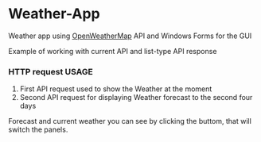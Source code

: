 <h1>Weather-App</h1>
Weather app using <a href="https://openweathermap.org/">OpenWeatherMap</a> API and Windows Forms for the GUI

Example of working with current API and list-type API response

<h3>HTTP request USAGE</h3>
<ol>
  <li>First API request used to show the Weather at the moment</li>
  <li>Second API request for displaying Weather forecast to the second four days</li>
</ol>

Forecast and current weather you can see by clicking the buttom, that will switch the panels. 
